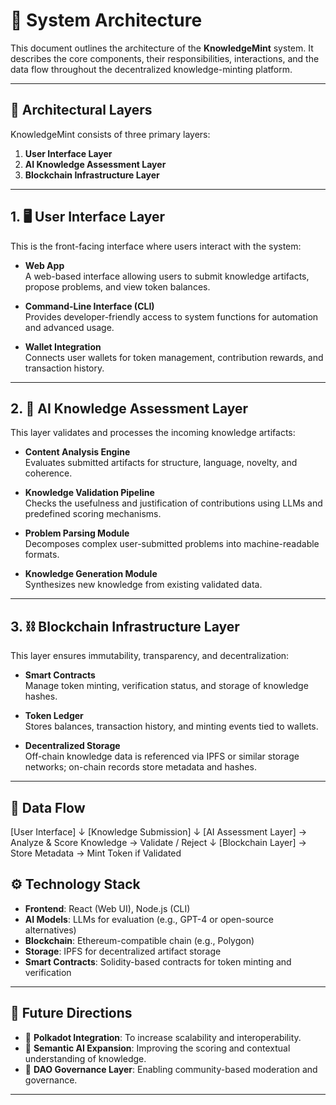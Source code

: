 # 📐 System Architecture

This document outlines the architecture of the **KnowledgeMint** system. It describes the core components, their responsibilities, interactions, and the data flow throughout the decentralized knowledge-minting platform.

---

## 🧱 Architectural Layers

KnowledgeMint consists of three primary layers:

1. **User Interface Layer**  
2. **AI Knowledge Assessment Layer**  
3. **Blockchain Infrastructure Layer**

---

## 1. 🖥️ User Interface Layer

This is the front-facing interface where users interact with the system:

- **Web App**  
  A web-based interface allowing users to submit knowledge artifacts, propose problems, and view token balances.
  
- **Command-Line Interface (CLI)**  
  Provides developer-friendly access to system functions for automation and advanced usage.

- **Wallet Integration**  
  Connects user wallets for token management, contribution rewards, and transaction history.

---

## 2. 🧠 AI Knowledge Assessment Layer

This layer validates and processes the incoming knowledge artifacts:

- **Content Analysis Engine**  
  Evaluates submitted artifacts for structure, language, novelty, and coherence.

- **Knowledge Validation Pipeline**  
  Checks the usefulness and justification of contributions using LLMs and predefined scoring mechanisms.

- **Problem Parsing Module**  
  Decomposes complex user-submitted problems into machine-readable formats.

- **Knowledge Generation Module**  
  Synthesizes new knowledge from existing validated data.

---

## 3. ⛓️ Blockchain Infrastructure Layer

This layer ensures immutability, transparency, and decentralization:

- **Smart Contracts**  
  Manage token minting, verification status, and storage of knowledge hashes.

- **Token Ledger**  
  Stores balances, transaction history, and minting events tied to wallets.

- **Decentralized Storage**  
  Off-chain knowledge data is referenced via IPFS or similar storage networks; on-chain records store metadata and hashes.

---

## 🔁 Data Flow

[User Interface]
      ↓
[Knowledge Submission]
      ↓
[AI Assessment Layer]
  → Analyze & Score Knowledge
  → Validate / Reject
      ↓
[Blockchain Layer]
  → Store Metadata
  → Mint Token if Validated

## ⚙️ Technology Stack

- **Frontend**: React (Web UI), Node.js (CLI)
- **AI Models**: LLMs for evaluation (e.g., GPT-4 or open-source alternatives)
- **Blockchain**: Ethereum-compatible chain (e.g., Polygon)
- **Storage**: IPFS for decentralized artifact storage
- **Smart Contracts**: Solidity-based contracts for token minting and verification

---

## 🚀 Future Directions

- 🔗 **Polkadot Integration**: To increase scalability and interoperability.
- 🧠 **Semantic AI Expansion**: Improving the scoring and contextual understanding of knowledge.
- 🧾 **DAO Governance Layer**: Enabling community-based moderation and governance.

---

